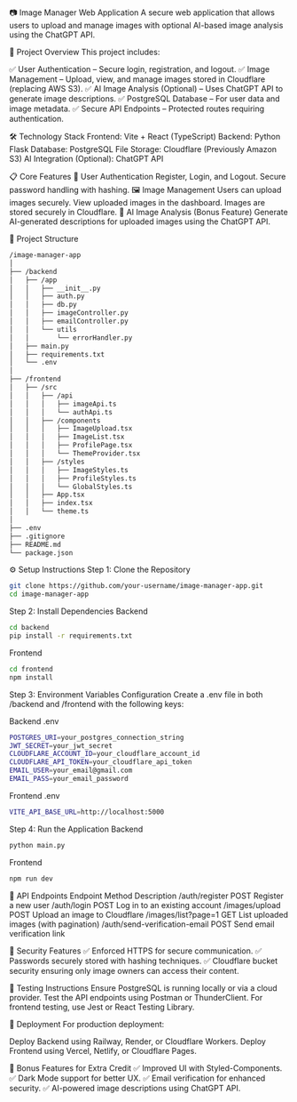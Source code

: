 📷 Image Manager Web Application
A secure web application that allows users to upload and manage images with optional AI-based image analysis using the ChatGPT API.

🚀 Project Overview
This project includes:

✅ User Authentication – Secure login, registration, and logout.
✅ Image Management – Upload, view, and manage images stored in Cloudflare (replacing AWS S3).
✅ AI Image Analysis (Optional) – Uses ChatGPT API to generate image descriptions.
✅ PostgreSQL Database – For user data and image metadata.
✅ Secure API Endpoints – Protected routes requiring authentication.

🛠️ Technology Stack
Frontend: Vite + React (TypeScript)
Backend: Python Flask
Database: PostgreSQL
File Storage: Cloudflare (Previously Amazon S3)
AI Integration (Optional): ChatGPT API

📋 Core Features
🔐 User Authentication
Register, Login, and Logout.
Secure password handling with hashing.
🖼️ Image Management
Users can upload images securely.
View uploaded images in the dashboard.
Images are stored securely in Cloudflare.
🤖 AI Image Analysis (Bonus Feature)
Generate AI-generated descriptions for uploaded images using the ChatGPT API.

📂 Project Structure
```bash
/image-manager-app
│
├── /backend
│   ├── /app
│   │   ├── __init__.py
│   │   ├── auth.py
│   │   ├── db.py
│   │   ├── imageController.py
│   │   ├── emailController.py
│   │   └── utils
│   │       └── errorHandler.py
│   ├── main.py
│   ├── requirements.txt
│   └── .env
│
├── /frontend
│   ├── /src
│   │   ├── /api
│   │   │   ├── imageApi.ts
│   │   │   └── authApi.ts
│   │   ├── /components
│   │   │   ├── ImageUpload.tsx
│   │   │   ├── ImageList.tsx
│   │   │   ├── ProfilePage.tsx
│   │   │   └── ThemeProvider.tsx
│   │   ├── /styles
│   │   │   ├── ImageStyles.ts
│   │   │   ├── ProfileStyles.ts
│   │   │   └── GlobalStyles.ts
│   │   ├── App.tsx
│   │   ├── index.tsx
│   │   └── theme.ts
│
├── .env
├── .gitignore
├── README.md
└── package.json
```

⚙️ Setup Instructions
Step 1: Clone the Repository
```bash
git clone https://github.com/your-username/image-manager-app.git
cd image-manager-app
```

Step 2: Install Dependencies
Backend

```bash
cd backend
pip install -r requirements.txt
```

Frontend

```bash
cd frontend
npm install
```
Step 3: Environment Variables Configuration
Create a .env file in both /backend and /frontend with the following keys:

Backend .env
```bash
POSTGRES_URI=your_postgres_connection_string
JWT_SECRET=your_jwt_secret
CLOUDFLARE_ACCOUNT_ID=your_cloudflare_account_id
CLOUDFLARE_API_TOKEN=your_cloudflare_api_token
EMAIL_USER=your_email@gmail.com
EMAIL_PASS=your_email_password
```

Frontend .env
```bash
VITE_API_BASE_URL=http://localhost:5000
```

Step 4: Run the Application
Backend

```bash
python main.py
```

Frontend

```bash
npm run dev
```

🔌 API Endpoints
Endpoint	Method	Description
/auth/register	POST	Register a new user
/auth/login	POST	Log in to an existing account
/images/upload	POST	Upload an image to Cloudflare
/images/list?page=1	GET	List uploaded images (with pagination)
/auth/send-verification-email	POST	Send email verification link

🔐 Security Features
✅ Enforced HTTPS for secure communication.
✅ Passwords securely stored with hashing techniques.
✅ Cloudflare bucket security ensuring only image owners can access their content.

🧪 Testing Instructions
Ensure PostgreSQL is running locally or via a cloud provider.
Test the API endpoints using Postman or ThunderClient.
For frontend testing, use Jest or React Testing Library.

🚀 Deployment
For production deployment:

Deploy Backend using Railway, Render, or Cloudflare Workers.
Deploy Frontend using Vercel, Netlify, or Cloudflare Pages.

🎯 Bonus Features for Extra Credit
✅ Improved UI with Styled-Components.
✅ Dark Mode support for better UX.
✅ Email verification for enhanced security.
✅ AI-powered image descriptions using ChatGPT API.
